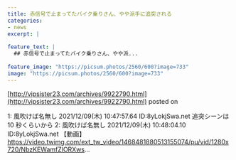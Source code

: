 ```yaml
---
title: 赤信号で止まってたバイク乗りさん、やや派手に追突される
categories:
- news
excerpt: |
  
feature_text: |
  ## 赤信号で止まってたバイク乗りさん、やや派...
  
feature_image: "https://picsum.photos/2560/600?image=733"
image: "https://picsum.photos/2560/600?image=733"
---
```


[http://vipsister23.com/archives/9922790.html](http://vipsister23.com/archives/9922790.html)
posted on 

<!--more-->

1: 風吹けば名無し 2021/12/09(木) 10:47:57.64 ID:8yLokjSwa.net 追突シーンは 10 秒くらいから 2: 風吹けば名無し 2021/12/09(木) 10:48:04.10 ID:8yLokjSwa.net 【動画】https://video.twimg.com/ext_tw_video/1468481880513155074/pu/vid/1280x720/NbzKEWamfZlORXws...
